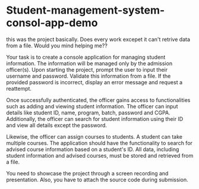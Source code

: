 # Student-management-system-consol-app-demo

this was the project basically. Does every work excepet it can't retrive data from a file. Would you mind helping me??





Your task is to create a console application for managing student information. The information will be managed only by the admission officer(s). Upon starting the project, prompt the user to input their username and password. Validate this information from a file. If the provided password is incorrect, display an error message and request a reattempt.

Once successfully authenticated, the officer gains access to functionalities such as adding and viewing student information. The officer can input details like student ID, name, program, batch, password and CGPA. Additionally, the officer can search for student information using their ID and view all details except the password.

Likewise, the officer can assign courses to students. A student can take multiple courses. The application should have the functionality to search for advised course information based on a student's ID. All data, including student information and advised courses, must be stored and retrieved from a file.

You need to showcase the project through a screen recording and presentation. Also, you have to attach the source code during submission.
